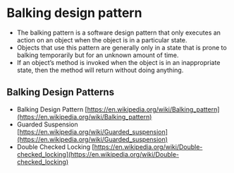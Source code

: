 # Balking design pattern

- The balking pattern is a software design pattern that only executes an action on an object when the object is in a particular state.
- Objects that use this pattern are generally only in a state that is prone to balking temporarily but for an unknown amount of time.
- If an object’s method is invoked when the object is in an inappropriate state, then the method will return without doing anything.

## Balking Design Patterns

- Balking Design Pattern [https://en.wikipedia.org/wiki/Balking_pattern](https://en.wikipedia.org/wiki/Balking_pattern)
- Guarded Suspension [https://en.wikipedia.org/wiki/Guarded_suspension](https://en.wikipedia.org/wiki/Guarded_suspension)
- Double Checked Locking [https://en.wikipedia.org/wiki/Double-checked_locking](https://en.wikipedia.org/wiki/Double-checked_locking)
